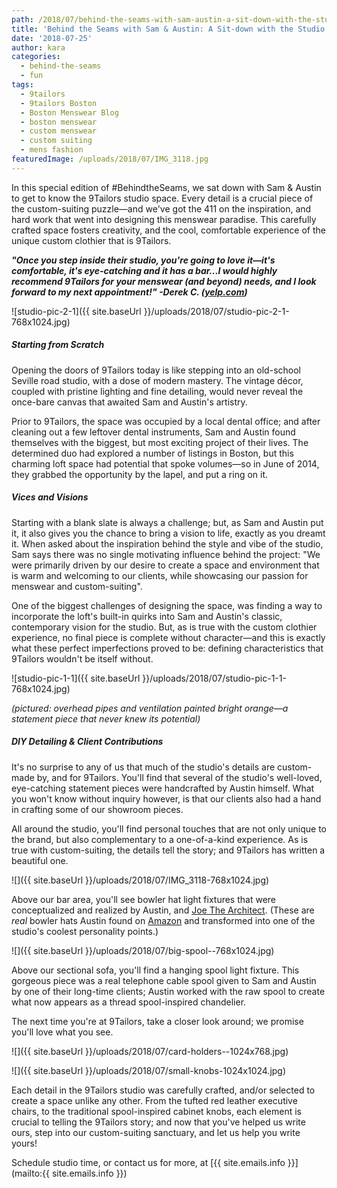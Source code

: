 ```yaml
---
path: /2018/07/behind-the-seams-with-sam-austin-a-sit-down-with-the-studio-space/
title: 'Behind the Seams with Sam & Austin: A Sit-down with the Studio Space'
date: '2018-07-25'
author: kara
categories:
  - behind-the-seams
  - fun
tags:
  - 9tailors
  - 9tailors Boston
  - Boston Menswear Blog
  - boston menswear
  - custom menswear
  - custom suiting
  - mens fashion
featuredImage: /uploads/2018/07/IMG_3118.jpg
---
```

In this special edition of #BehindtheSeams, we sat down with Sam & Austin to get to know the 9Tailors studio space. Every detail is a crucial piece of the custom-suiting puzzle—and we've got the 411 on the inspiration, and hard work that went into designing this menswear paradise. This carefully crafted space fosters creativity, and the cool, comfortable experience of the unique custom clothier that is 9Tailors.

**_"Once you step inside their studio, you're going to love it—it's comfortable, it's eye-catching and it has a bar...I would highly recommend 9Tailors for your menswear (and beyond) needs, and I look forward to my next appointment!" -Derek C. ([yelp.com](https://www.yelp.com/biz/9tailors-boston?hrid=UCv0xhMipce6wwzIsV4yVA&rh_type=phrase&rh_ident=sam))_**

![studio-pic-2-1]({{ site.baseUrl }}/uploads/2018/07/studio-pic-2-1-768x1024.jpg)

##### Starting from Scratch

Opening the doors of 9Tailors today is like stepping into an old-school Seville road studio, with a dose of modern mastery. The vintage décor, coupled with pristine lighting and fine detailing, would never reveal the once-bare canvas that awaited Sam and Austin's artistry.

Prior to 9Tailors, the space was occupied by a local dental office; and after cleaning out a few leftover dental instruments, Sam and Austin found themselves with the biggest, but most exciting project of their lives. The determined duo had explored a number of listings in Boston, but this charming loft space had potential that spoke volumes—so in June of 2014, they grabbed the opportunity by the lapel, and put a ring on it.

##### Vices and Visions 

Starting with a blank slate is always a challenge; but, as Sam and Austin put it, it also gives you the chance to bring a vision to life, exactly as you dreamt it. When asked about the inspiration behind the style and vibe of the studio, Sam says there was no single motivating influence behind the project: "We were primarily driven by our desire to create a space and environment that is warm and welcoming to our clients, while showcasing our passion for menswear and custom-suiting".

One of the biggest challenges of designing the space, was finding a way to incorporate the loft's built-in quirks into Sam and Austin's classic, contemporary vision for the studio. But, as is true with the custom clothier experience, no final piece is complete without character—and this is exactly what these perfect imperfections proved to be: defining characteristics that 9Tailors wouldn't be itself without. 

![studio-pic-1-1]({{ site.baseUrl }}/uploads/2018/07/studio-pic-1-1-768x1024.jpg)

_(pictured: overhead pipes and ventilation painted bright orange—a statement piece that never knew its potential)_ 

##### DIY Detailing & Client Contributions 

It's no surprise to any of us that much of the studio's details are custom-made by, and for 9Tailors. You'll find that several of the studio's well-loved, eye-catching statement pieces were handcrafted by Austin himself. What you won't know without inquiry however, is that our clients also had a hand in crafting some of our showroom pieces. 

All around the studio, you'll find personal touches that are not only unique to the brand, but also complementary to a one-of-a-kind experience. As is true with custom-suiting, the details tell the story; and 9Tailors has written a beautiful one.

![]({{ site.baseUrl }}/uploads/2018/07/IMG_3118-768x1024.jpg)

Above our bar area, you'll see bowler hat light fixtures that were conceptualized and realized by Austin, and [Joe The Architect](http://joethearchitect.com/). (These are _real_ bowler hats Austin found on [Amazon](https://www.amazon.com) and transformed into one of the studio's coolest personality points.)

![]({{ site.baseUrl }}/uploads/2018/07/big-spool--768x1024.jpg)

Above our sectional sofa, you'll find a hanging spool light fixture. This gorgeous piece was a real telephone cable spool given to Sam and Austin by one of their long-time clients; Austin worked with the raw spool to create what now appears as a thread spool-inspired chandelier.

The next time you're at 9Tailors, take a closer look around; we promise you'll love what you see.

![]({{ site.baseUrl }}/uploads/2018/07/card-holders--1024x768.jpg)

![]({{ site.baseUrl }}/uploads/2018/07/small-knobs-1024x1024.jpg)

Each detail in the 9Tailors studio was carefully crafted, and/or selected to create a space unlike any other. From the tufted red leather executive chairs, to the traditional spool-inspired cabinet knobs, each element is crucial to telling the 9Tailors story; and now that you've helped us write ours, step into our custom-suiting sanctuary, and let us help you write yours!

Schedule studio time, or contact us for more, at [{{ site.emails.info }}](mailto:{{ site.emails.info }})